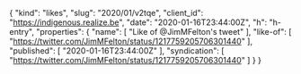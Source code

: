 {
  "kind": "likes",
  "slug": "2020/01/v2tqe",
  "client_id": "https://indigenous.realize.be",
  "date": "2020-01-16T23:44:00Z",
  "h": "h-entry",
  "properties": {
    "name": [
      "Like of @JimMFelton's tweet"
    ],
    "like-of": [
      "https://twitter.com/JimMFelton/status/1217759205706301440"
    ],
    "published": [
      "2020-01-16T23:44:00Z"
    ],
    "syndication": [
      "https://twitter.com/JimMFelton/status/1217759205706301440"
    ]
  }
}
